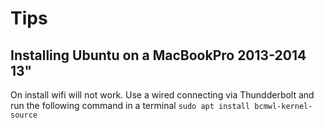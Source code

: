 # Tips

## Installing Ubuntu on a MacBookPro 2013-2014 13" 

On install wifi will not work.
Use a wired connecting via Thundderbolt and run the following command in a terminal
`sudo apt install bcmwl-kernel-source`
